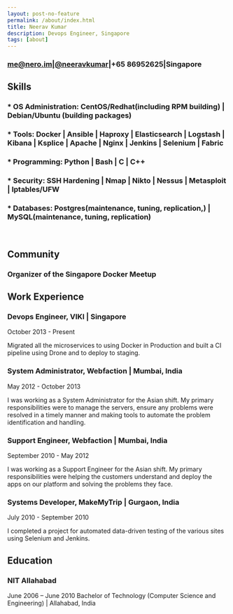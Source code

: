 ```yaml
---
layout: post-no-feature
permalink: /about/index.html
title: Neerav Kumar
description: Devops Engineer, Singapore
tags: [about]
---
```


### [me@nero.im](mailto:me@nero.im)|[@neeravkumar](http://twitter.com/neeravkumar)|+65 86952625|Singapore

## Skills

### * OS Administration: CentOS/Redhat(including RPM building) | Debian/Ubuntu (building packages)

### * Tools: Docker | Ansible | Haproxy | Elasticsearch | Logstash | Kibana | Ksplice | Apache | Nginx | Jenkins | Selenium | Fabric
### * Programming: Python | Bash | C | C++
### * Security: SSH Hardening | Nmap | Nikto | Nessus | Metasploit | Iptables/UFW
### * Databases: Postgres(maintenance, tuning, replication,) | MySQL(maintenance, tuning, replication)
<br />

## Community
### Organizer of the Singapore Docker Meetup

## Work Experience

### Devops Engineer, VIKI | Singapore
October 2013 - Present

Migrated all the microservices to using Docker in Production and built a CI pipeline using Drone and to deploy to staging.

### System Administrator, Webfaction | Mumbai, India
May 2012 - October 2013

I was working as a System Administrator for the Asian shift. My primary responsibilities were to manage the servers, ensure any problems were resolved in a timely manner and making tools to automate the problem identification and handling.

### Support Engineer, Webfaction | Mumbai, India
September 2010 - May 2012

I was working as a Support Engineer for the Asian shift. My primary responsibilities were helping the customers understand and deploy the apps on our platform and solving the problems they face.

### Systems Developer, MakeMyTrip | Gurgaon, India
July 2010 - September 2010

I completed a project for automated data-driven testing of the various sites using Selenium and Jenkins.

## Education
### NIT Allahabad
June 2006 – June 2010
Bachelor of Technology (Computer Science and Engineering) | Allahabad, India
